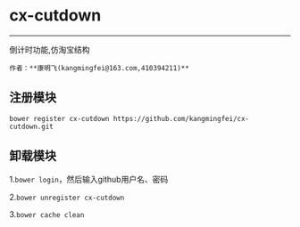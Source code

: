 # cx-cutdown

---

倒计时功能,仿淘宝结构

```
作者：**康明飞(kangmingfei@163.com,410394211)** 
```

## 注册模块 ##

```bower register cx-cutdown https://github.com/kangmingfei/cx-cutdown.git```

## 卸载模块 ##

1.```bower login```，然后输入github用户名、密码

2.```bower unregister cx-cutdown```

3.```bower cache clean```
